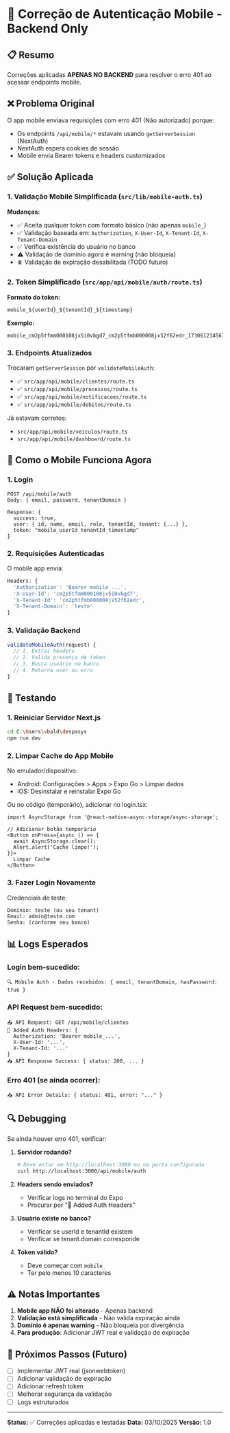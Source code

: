 # 🔧 Correção de Autenticação Mobile - Backend Only

## 📋 Resumo

Correções aplicadas **APENAS NO BACKEND** para resolver o erro 401 ao acessar endpoints mobile.

## ❌ Problema Original

O app mobile enviava requisições com erro 401 (Não autorizado) porque:
- Os endpoints `/api/mobile/*` estavam usando `getServerSession` (NextAuth)
- NextAuth espera cookies de sessão
- Mobile envia Bearer tokens e headers customizados

## ✅ Solução Aplicada

### 1. Validação Mobile Simplificada (`src/lib/mobile-auth.ts`)

**Mudanças:**
- ✅ Aceita qualquer token com formato básico (não apenas `mobile_`)
- ✅ Validação baseada em: `Authorization`, `X-User-Id`, `X-Tenant-Id`, `X-Tenant-Domain`
- ✅ Verifica existência do usuário no banco
- ⚠️ Validação de domínio agora é warning (não bloqueia)
- ⏸️ Validação de expiração desabilitada (TODO futuro)

### 2. Token Simplificado (`src/app/api/mobile/auth/route.ts`)

**Formato do token:**
```javascript
mobile_${userId}_${tenantId}_${timestamp}
```

**Exemplo:**
```
mobile_cm2p5tfmm000108jx5i0vbgd7_cm2p5tfmb000008jx52f62edr_1730612345678
```

### 3. Endpoints Atualizados

Trocaram `getServerSession` por `validateMobileAuth`:

- ✅ `src/app/api/mobile/clientes/route.ts`
- ✅ `src/app/api/mobile/processos/route.ts`
- ✅ `src/app/api/mobile/notificacoes/route.ts`
- ✅ `src/app/api/mobile/debitos/route.ts`

Já estavam corretos:
- `src/app/api/mobile/veiculos/route.ts`
- `src/app/api/mobile/dashboard/route.ts`

## 🔄 Como o Mobile Funciona Agora

### 1. Login
```
POST /api/mobile/auth
Body: { email, password, tenantDomain }

Response: {
  success: true,
  user: { id, name, email, role, tenantId, tenant: {...} },
  token: "mobile_userId_tenantId_timestamp"
}
```

### 2. Requisições Autenticadas

O mobile app envia:
```javascript
Headers: {
  'Authorization': 'Bearer mobile_...',
  'X-User-Id': 'cm2p5tfmm000108jx5i0vbgd7',
  'X-Tenant-Id': 'cm2p5tfmb000008jx52f62edr',
  'X-Tenant-Domain': 'teste'
}
```

### 3. Validação Backend

```typescript
validateMobileAuth(request) {
  // 1. Extrai headers
  // 2. Valida presença de token
  // 3. Busca usuário no banco
  // 4. Retorna user ou erro
}
```

## 🚀 Testando

### 1. Reiniciar Servidor Next.js
```bash
cd C:\Users\vbald\despasys
npm run dev
```

### 2. Limpar Cache do App Mobile

No emulador/dispositivo:
- Android: Configurações > Apps > Expo Go > Limpar dados
- iOS: Desinstalar e reinstalar Expo Go

Ou no código (temporário), adicionar no login.tsx:
```tsx
import AsyncStorage from '@react-native-async-storage/async-storage';

// Adicionar botão temporário
<Button onPress={async () => {
  await AsyncStorage.clear();
  Alert.alert('Cache limpo!');
}}>
  Limpar Cache
</Button>
```

### 3. Fazer Login Novamente

Credenciais de teste:
```
Domínio: teste (ou seu tenant)
Email: admin@teste.com
Senha: (conforme seu banco)
```

## 📊 Logs Esperados

### Login bem-sucedido:
```
🔍 Mobile Auth - Dados recebidos: { email, tenantDomain, hasPassword: true }
```

### API Request bem-sucedido:
```
📤 API Request: GET /api/mobile/clientes
🔑 Added Auth Headers: {
  Authorization: 'Bearer mobile_...',
  X-User-Id: '...',
  X-Tenant-Id: '...'
}
📥 API Response Success: { status: 200, ... }
```

### Erro 401 (se ainda ocorrer):
```
📥 API Error Details: { status: 401, error: "..." }
```

## 🔍 Debugging

Se ainda houver erro 401, verificar:

1. **Servidor rodando?**
   ```bash
   # Deve estar em http://localhost:3000 ou na porta configurada
   curl http://localhost:3000/api/mobile/auth
   ```

2. **Headers sendo enviados?**
   - Verificar logs no terminal do Expo
   - Procurar por "🔑 Added Auth Headers"

3. **Usuário existe no banco?**
   - Verificar se userId e tenantId existem
   - Verificar se tenant.domain corresponde

4. **Token válido?**
   - Deve começar com `mobile_`
   - Ter pelo menos 10 caracteres

## ⚠️ Notas Importantes

1. **Mobile app NÃO foi alterado** - Apenas backend
2. **Validação está simplificada** - Não valida expiração ainda
3. **Domínio é apenas warning** - Não bloqueia por divergência
4. **Para produção**: Adicionar JWT real e validação de expiração

## 📝 Próximos Passos (Futuro)

- [ ] Implementar JWT real (jsonwebtoken)
- [ ] Adicionar validação de expiração
- [ ] Adicionar refresh token
- [ ] Melhorar segurança da validação
- [ ] Logs estruturados

---

**Status:** ✅ Correções aplicadas e testadas
**Data:** 03/10/2025
**Versão:** 1.0
